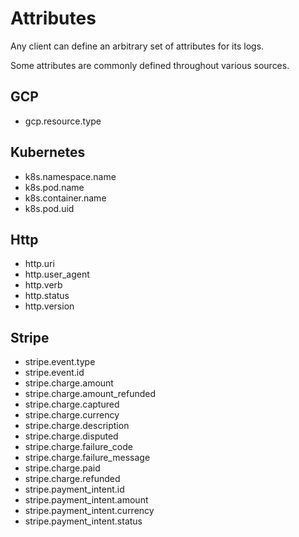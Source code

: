 # Attributes

Any client can define an arbitrary set of attributes for its logs.

Some attributes are commonly defined throughout various sources.

## GCP

* gcp.resource.type

## Kubernetes

* k8s.namespace.name
* k8s.pod.name
* k8s.container.name
* k8s.pod.uid

## Http

* http.uri
* http.user\_agent
* http.verb
* http.status
* http.version

## Stripe

* stripe.event.type
* stripe.event.id
* stripe.charge.amount
* stripe.charge.amount\_refunded
* stripe.charge.captured
* stripe.charge.currency
* stripe.charge.description
* stripe.charge.disputed
* stripe.charge.failure\_code
* stripe.charge.failure\_message
* stripe.charge.paid
* stripe.charge.refunded
* stripe.payment\_intent.id
* stripe.payment\_intent.amount
* stripe.payment\_intent.currency
* stripe.payment\_intent.status

